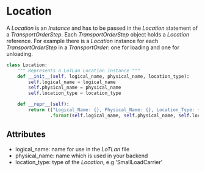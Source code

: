 # Location

A *Location* is an *Instance* and has to be passed in the *Location* statement of a *TransportOrderStep*. Each *TransportOrderStep* object holds a *Location* reference. For example there is a *Location* instance for each *TransportOrderStep* in a *TransportOrder*: one for loading and one for unloading.

```python
class Location:
    """ Represents a LoTLan Location instance """
    def __init__(self, logical_name, physical_name, location_type):
        self.logical_name = logical_name
        self.physical_name = physical_name
        self.location_type = location_type

    def __repr__(self):
        return (("Logical_Name: {}, Physical_Name: {}, Location_Type: {}")
                .format(self.logical_name, self.physical_name, self.location_type))
```

## Attributes

* logical_name: name for use in the *LoTLan* file 
* physical_name: name which is used in your backend
* location_type: type of the *Location*, e.g 'SmallLoadCarrier'